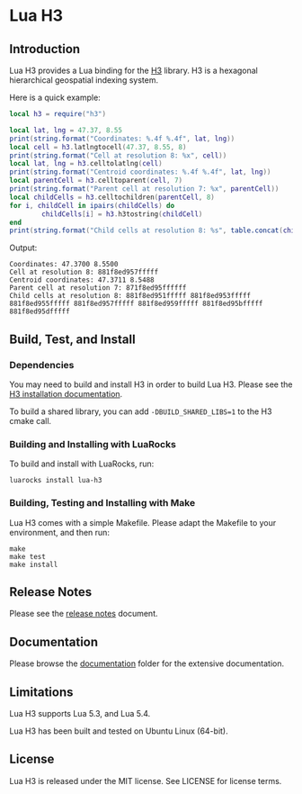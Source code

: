 # Lua H3

## Introduction

Lua H3 provides a Lua binding for the [H3](https://h3geo.org/) library. H3 is a hexagonal
hierarchical geospatial indexing system.

Here is a quick example:

```lua
local h3 = require("h3")

local lat, lng = 47.37, 8.55
print(string.format("Coordinates: %.4f %.4f", lat, lng))
local cell = h3.latlngtocell(47.37, 8.55, 8)
print(string.format("Cell at resolution 8: %x", cell))
local lat, lng = h3.celltolatlng(cell)
print(string.format("Centroid coordinates: %.4f %.4f", lat, lng))
local parentCell = h3.celltoparent(cell, 7)
print(string.format("Parent cell at resolution 7: %x", parentCell))
local childCells = h3.celltochildren(parentCell, 8)
for i, childCell in ipairs(childCells) do
        childCells[i] = h3.h3tostring(childCell)
end
print(string.format("Child cells at resolution 8: %s", table.concat(childCells, " ")))
```

Output:

```
Coordinates: 47.3700 8.5500
Cell at resolution 8: 881f8ed957fffff
Centroid coordinates: 47.3711 8.5488
Parent cell at resolution 7: 871f8ed95ffffff
Child cells at resolution 8: 881f8ed951fffff 881f8ed953fffff 881f8ed955fffff 881f8ed957fffff 881f8ed959fffff 881f8ed95bfffff 881f8ed95dfffff
```


## Build, Test, and Install

### Dependencies

You may need to build and install H3 in order to build Lua H3. Please see the
[H3 installation documentation](https://h3geo.org/docs/installation).

To build a shared library, you can add `-DBUILD_SHARED_LIBS=1` to the H3 cmake call.


### Building and Installing with LuaRocks

To build and install with LuaRocks, run:

```
luarocks install lua-h3
```


### Building, Testing and Installing with Make

Lua H3 comes with a simple Makefile. Please adapt the Makefile to your environment, and then
run:

```
make
make test
make install
```

## Release Notes

Please see the [release notes](NEWS.md) document.


## Documentation

Please browse the [documentation](doc/) folder for the extensive documentation.


## Limitations

Lua H3 supports Lua 5.3, and Lua 5.4.

Lua H3 has been built and tested on Ubuntu Linux (64-bit).


## License

Lua H3 is released under the MIT license. See LICENSE for license terms.
